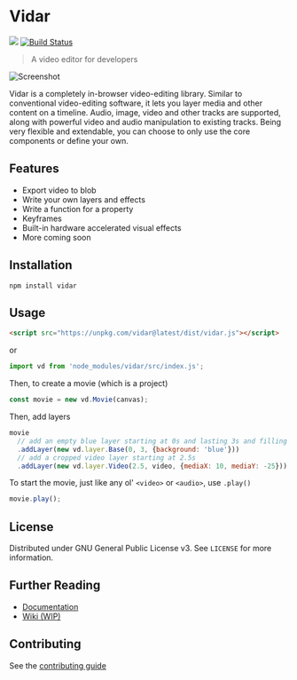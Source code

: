# Vidar

[![](https://img.shields.io/npm/v/vidar)](https://www.npmjs.com/package/vidar)
[![Build Status](https://img.shields.io/endpoint.svg?url=https%3A%2F%2Factions-badge.atrox.dev%2Fclabe45%2Fvidar%2Fbadge&style=flat)](https://actions-badge.atrox.dev/clabe45/vidar/goto)

> A video editor for developers

![Screenshot](screenshots/2019-08-17_0.png)

Vidar is a completely in-browser video-editing library. Similar to conventional video-editing software, it lets you layer media and other content on a timeline. Audio, image, video and other tracks are supported, along with powerful video and audio manipulation to existing tracks. Being very flexible and extendable, you can choose to only use the core components or define your own.

## Features

- Export video to blob
- Write your own layers and effects
- Write a function for a property
- Keyframes
- Built-in hardware accelerated visual effects
- More coming soon

## Installation

```
npm install vidar
```

## Usage

```html
<script src="https://unpkg.com/vidar@latest/dist/vidar.js"></script>
```

or

```js
import vd from 'node_modules/vidar/src/index.js';
```

Then, to create a movie (which is a project)
```js
const movie = new vd.Movie(canvas);
```

Then, add layers
```js
movie
  // add an empty blue layer starting at 0s and lasting 3s and filling the entire screen
  .addLayer(new vd.layer.Base(0, 3, {background: 'blue'}))
  // add a cropped video layer starting at 2.5s
  .addLayer(new vd.layer.Video(2.5, video, {mediaX: 10, mediaY: -25}));
```

To start the movie, just like any ol' `<video>` or `<audio>`, use `.play()`
```js
movie.play();
```

## License

Distributed under GNU General Public License v3. See `LICENSE` for more information.

## Further Reading

- [Documentation](https://clabe45.github.io/vidar)
- [Wiki (WIP)](https://github.com/clabe45/vidar/wiki)

## Contributing

See the [contributing guide](CONTRIBUTING.md)
